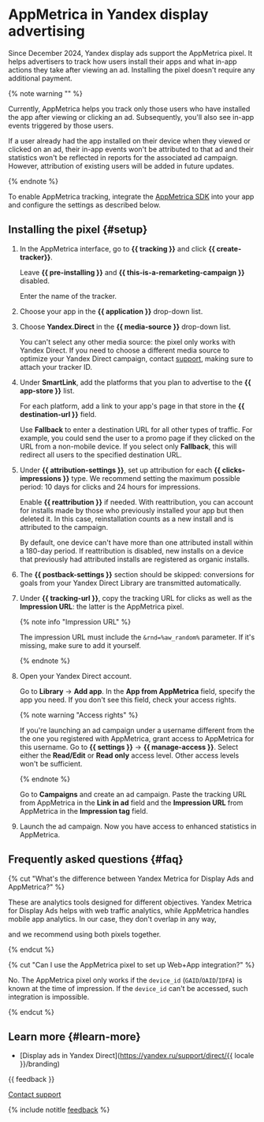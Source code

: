 # AppMetrica in Yandex display advertising

Since December 2024, Yandex display ads support the AppMetrica pixel. It helps advertisers to track how users install their apps and what in-app actions they take after viewing an ad. Installing the pixel doesn't require any additional payment.

{% note warning "" %}

Currently, AppMetrica helps you track only those users who have installed the app after viewing or clicking an ad. Subsequently, you'll also see in-app events triggered by those users.

If a user already had the app installed on their device when they viewed or clicked on an ad, their in-app events won't be attributed to that ad and their statistics won't be reflected in reports for the associated ad campaign. However, attribution of existing users will be added in future updates.

{% endnote %}

To enable AppMetrica tracking, integrate the [AppMetrica SDK](../sdk/platforms.md) into your app and configure the settings as described below.

## Installing the pixel {#setup}

1. In the AppMetrica interface, go to **{{ tracking }}** and click **{{ create-tracker}}**.

    Leave **{{ pre-installing }}** and **{{ this-is-a-remarketing-campaign }}** disabled.

    Enter the name of the tracker.

2. Choose your app in the **{{ application }}** drop-down list.

3. Choose **Yandex.Direct** in the **{{ media-source }}** drop-down list.

    You can't select any other media source: the pixel only works with Yandex Direct. If you need to choose a different media source to optimize your Yandex Direct campaign, contact [support](../troubleshooting/feedback-new.md), making sure to attach your tracker ID.

4. Under **SmartLink**, add the platforms that you plan to advertise to the **{{ app-store }}** list.

    For each platform, add a link to your app's page in that store in the **{{ destination-url }}** field.

    Use **Fallback** to enter a destination URL for all other types of traffic. For example, you could send the user to a promo page if they clicked on the URL from a non-mobile device. If you select only **Fallback**, this will redirect all users to the specified destination URL.

5. Under **{{ attribution-settings }}**, set up attribution for each **{{ clicks-impressions }}** type. We recommend setting the maximum possible period: 10 days for clicks and 24 hours for impressions.

    Enable **{{ reattribution }}** if needed. With reattribution, you can account for installs made by those who previously installed your app but then deleted it. In this case, reinstallation counts as a new install and is attributed to the campaign.

    By default, one device can't have more than one attributed install within a 180-day period. If reattribution is disabled, new installs on a device that previously had attributed installs are registered as organic installs.

6. The **{{ postback-settings }}** section should be skipped: conversions for goals from your Yandex Direct Library are transmitted automatically.

7. Under **{{ tracking-url }}**, copy the tracking URL for clicks as well as the **Impression URL**: the latter is the AppMetrica pixel.

    {% note info "Impression URL" %}

    The impression URL must include the `&rnd=%aw_random%` parameter. If it's missing, make sure to add it yourself.

    {% endnote %}

9. Open your Yandex Direct account.

    Go to **Library** → **Add app**. In the **App from AppMetrica** field, specify the app you need. If you don't see this field, check your access rights.

    {% note warning "Access rights" %}

    If you're launching an ad campaign under a username different from the the one you registered with AppMetrica, grant access to AppMetrica for this username. Go to **{{ settings }}** → **{{ manage-access }}**. Select either the **Read/Edit** or **Read only** access level. Other access levels won't be sufficient.

    {% endnote %}

    Go to **Campaigns** and create an ad campaign. Paste the tracking URL from AppMetrica in the **Link in ad** field and the **Impression URL** from AppMetrica in the **Impression tag** field.

10. Launch the ad campaign. Now you have access to enhanced statistics in AppMetrica.

## Frequently asked questions {#faq}

{% cut "What's the difference between Yandex Metrica for Display Ads and AppMetrica?" %}

These are analytics tools designed for different objectives. Yandex Metrica for Display Ads helps with web traffic analytics, while AppMetrica handles mobile app analytics. In our case, they don't overlap in any way,

and we recommend using both pixels together.

{% endcut %}

{% cut "Can I use the AppMetrica pixel to set up Web+App integration?" %}

No. The AppMetrica pixel only works if the `device_id` (`GAID`/`OAID`/`IDFA`) is known at the time of impression. If the `device_id` can't be accessed, such integration is impossible.

{% endcut %}

## Learn more {#learn-more}

- [Display ads in Yandex Direct](https://yandex.ru/support/direct/{{ locale }}/branding)

{{ feedback }}

<a href="../troubleshooting/feedback-new.html">
  <span class="button">Contact support</span>
</a>

{% include notitle [feedback](../_includes/feedback-button.md) %}
